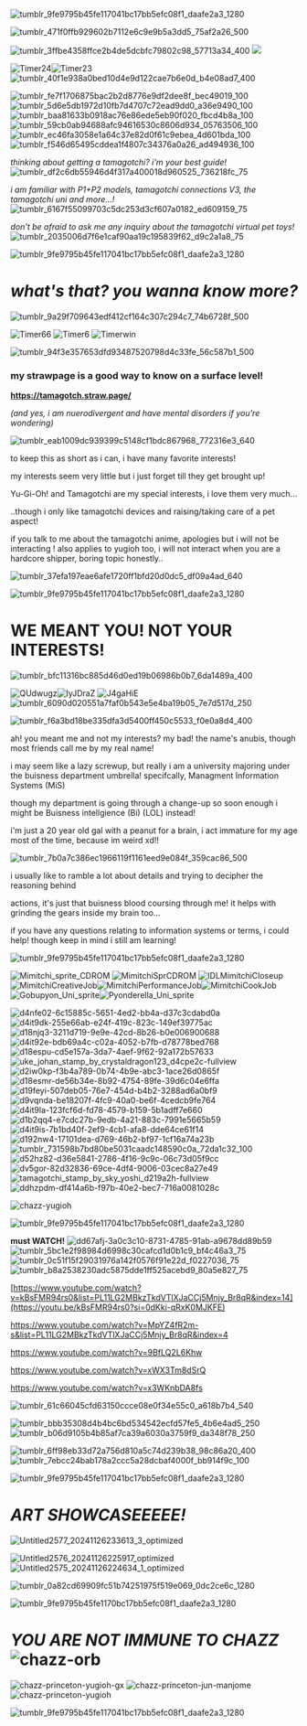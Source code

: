 ![tumblr_9fe9795b45fe117041bc17bb5efc08f1_daafe2a3_1280](https://github.com/user-attachments/assets/8d66ca4c-63ff-4cd5-804c-5ad2047a9f1d)

![tumblr_471f0ffb929602b7112e6c9e9b5a3dd5_75af2a26_500](https://github.com/user-attachments/assets/f7c7998f-24a0-4655-8ae2-0d14c05f863e)


![tumblr_3ffbe4358ffce2b4de5dcbfc79802c98_57713a34_400](https://github.com/user-attachments/assets/19df7619-db56-42f6-968d-6b424d46ff2e)
![](https://komarev.com/ghpvc/?username=tamagotchiuni)

![Timer24](https://github.com/user-attachments/assets/3055ede1-8e9f-4ad4-a406-8e78c25e8e5d)![Timer23](https://github.com/user-attachments/assets/98d33a8f-a489-4ace-9693-8abdb9111339) ![tumblr_40f1e938a0bed10d4e9d122cae7b6e0d_b4e08ad7_400](https://github.com/user-attachments/assets/23449fd1-6bb4-4495-9478-87dbfcc6a662)








![tumblr_fe7f1706875bac2b2d8776e9df2dee8f_bec49019_100](https://github.com/user-attachments/assets/016f87c2-7afe-4ea7-8bbe-6033165f289e)![tumblr_5d6e5db1972d10fb7d4707c72ead9dd0_a36e9490_100](https://github.com/user-attachments/assets/9b23b74e-19a3-4c7f-97dc-b38884c9bead)![tumblr_baa81633b0918ac76e86ede5eb90f020_fbcd4b8a_100](https://github.com/user-attachments/assets/dfe37db0-7da5-4564-a403-d9a3f383cb24)![tumblr_59cb0ab94688afc94616530c8606d934_05763506_100](https://github.com/user-attachments/assets/c6b63c49-6adc-4b65-97e0-8fbdf3ce3568)![tumblr_ec46fa3058e1a64c37e82d0f61c9ebea_4d601bda_100](https://github.com/user-attachments/assets/3c643436-b237-481a-8064-780e948cae65)![tumblr_f546d65495cddea1f4807c34376a0a26_ad494936_100](https://github.com/user-attachments/assets/3b2895cd-15c2-4111-821c-9c2c7b190e8d)









*thinking about getting a tamagotchi? i'm your best guide!* ![tumblr_df2c6db55946d4f317a400018d960525_736218fc_75](https://github.com/user-attachments/assets/8687dac2-090c-412d-9a63-0ee5388ab258)

*i am familiar with P1+P2 models, tamagotchi connections V3, the tamagotchi uni and more...!* ![tumblr_6167f55099703c5dc253d3cf607a0182_ed609159_75](https://github.com/user-attachments/assets/1e2296ab-5d5c-434c-b9bd-74abc08d7669)

*don't be afraid to ask me any inquiry about the tamagotchi virtual pet toys!* ![tumblr_2035006d7f6e1caf90aa19c195839f62_d9c2a1a8_75](https://github.com/user-attachments/assets/05ac8767-7579-43ba-a033-2ee86570ef90)

![tumblr_9fe9795b45fe117041bc17bb5efc08f1_daafe2a3_1280](https://github.com/user-attachments/assets/8d66ca4c-63ff-4cd5-804c-5ad2047a9f1d)

#   _*what's that? you wanna know more?*_ 
![tumblr_9a29f709643edf412cf164c307c294c7_74b6728f_500](https://github.com/user-attachments/assets/399d0f03-20d1-41bc-b865-d65e4150f526)









![Timer66](https://github.com/user-attachments/assets/148e7ff7-c8bb-4a0a-a5d1-66f63f29184b)   ![Timer6](https://github.com/user-attachments/assets/0f1b511d-c6eb-48b8-bad3-249b7079a87d) ![Timerwin](https://github.com/user-attachments/assets/0669d45c-6b77-4e54-bb74-d23c37a2cbe4)

![tumblr_94f3e357653dfd93487520798d4c33fe_56c587b1_500](https://github.com/user-attachments/assets/e5808a2c-45b6-4aa9-887f-e9a3979aa4f6)



### **my strawpage is a good way to know on a surface level!** 
**https://tamagotch.straw.page/**

*(and yes, i am nuerodivergent and have mental disorders if you're wondering)*

![tumblr_eab1009dc939399c5148cf1bdc867968_772316e3_640](https://github.com/user-attachments/assets/768ada6b-306c-4649-81ad-282a50330f44)

to keep this as short as i can, i have many favorite interests!

my interests seem very little but i just forget till they get brought up!

Yu-Gi-Oh! and Tamagotchi are my special interests, i love them very much...

..though i only like tamagotchi devices and raising/taking care of a pet aspect!

if you talk to me about the tamagotchi anime, apologies but i will not be interacting ! 
also applies to yugioh too, i will not interact when you are a hardcore shipper, boring topic honestly..


![tumblr_37efa197eae6afe1720ff1bfd20d0dc5_df09a4ad_640](https://github.com/user-attachments/assets/9e5c0be4-05eb-460b-a1e5-47712ad00c67)


![tumblr_9fe9795b45fe117041bc17bb5efc08f1_daafe2a3_1280](https://github.com/user-attachments/assets/32ba7714-47e5-4363-a37f-1195dc09ece1)

# WE MEANT YOU! NOT YOUR INTERESTS!

![tumblr_bfc11316bc885d46d0ed19b06986b0b7_6da1489a_400](https://github.com/user-attachments/assets/af6bd473-e179-495b-838c-470ba901d1f9)


![QUdwugz](https://github.com/user-attachments/assets/a7235d28-f1be-4172-91da-fa7ac6d6f35b)![lyJDraZ](https://github.com/user-attachments/assets/084afa6d-3862-490b-a6b5-4d3bb8b1d7f6)
![J4gaHiE](https://github.com/user-attachments/assets/d5f36eac-bc2f-46c2-a844-2ed81428dab0)![tumblr_6090d020551a7faf0b543e5e4ba19b05_7e7d517d_250](https://github.com/user-attachments/assets/07fd7c46-7684-4c49-81e5-1b04ef15a498)


![tumblr_f6a3bd18be335dfa3d5400ff450c5533_f0e0a8d4_400](https://github.com/user-attachments/assets/b739418f-7047-4d75-a0f5-24aef0f2fca6)



ah! you meant me and not my interests? my bad!
the name's anubis, though most friends call me by my real name!

i may seem like a lazy screwup, but really i am a university majoring under the buisness department umbrella! specifcally, Managment Information Systems (MiS) 

though my department is going through a change-up so soon enough i might be Buisness intellgience (Bi) (LOL) instead!

i'm just a 20 year old gal with a peanut for a brain, i act immature for my age most of the time, because im weird xd!!

![tumblr_7b0a7c386ec1966119f1161eed9e084f_359cac86_500](https://github.com/user-attachments/assets/ec1952ec-271e-47cd-8c41-15219f08fc48)

i usually like to ramble a lot about details and trying to decipher the reasoning behind

actions, it's just that buisness blood coursing through me! it helps with grinding the gears inside my brain too...

if you have any questions relating to information systems or terms, i could help! though keep in mind i still am learning!

![tumblr_9fe9795b45fe117041bc17bb5efc08f1_daafe2a3_1280](https://github.com/user-attachments/assets/32ba7714-47e5-4363-a37f-1195dc09ece1)

![Mimitchi_sprite_CDROM](https://github.com/user-attachments/assets/8125a496-7acd-4941-a46a-1d8e21c39f1f) ![MimitchiSprCDROM](https://github.com/user-attachments/assets/082948c4-1382-4064-898e-02a7a780ce25)   ![IDLMimitchiCloseup](https://github.com/user-attachments/assets/36ecad6e-7ccb-4d24-8021-258c41956a40) ![MimitchiCreativeJob](https://github.com/user-attachments/assets/d98f904e-6166-4d94-8d55-c92eb6ec69cc)![MimitchiPerformanceJob](https://github.com/user-attachments/assets/fe2c1a9d-08ab-4c88-a5db-7da0ba5d010a)![MimitchiCookJob](https://github.com/user-attachments/assets/9f6fce8b-9d89-45c8-9faa-5e518c322970)![Gobupyon_Uni_sprite](https://github.com/user-attachments/assets/ff4a2561-b825-4250-80a5-0359ffbe5b43)![Pyonderella_Uni_sprite](https://github.com/user-attachments/assets/0082b122-823b-4a9c-8c7c-6bc031ee197c)

![d4nfe02-6c15885c-5651-4ed2-bb4a-d37c3cdabd0a](https://github.com/user-attachments/assets/d13db137-dc1d-4c7f-bbdc-798271fb4029)
![d4it9dk-255e66ab-e24f-419c-823c-149ef39775ac](https://github.com/user-attachments/assets/663d2299-92c9-4393-bafc-89424b16faf0)
![d18njq3-3211d719-9e9e-42cd-8b26-b0e006900688](https://github.com/user-attachments/assets/7db754af-704d-44a7-ab3b-701df8e2938e)
![d4it92e-bdb69a4c-c02a-4052-b7fb-d78778bed768](https://github.com/user-attachments/assets/fa9a8bd7-6cca-478c-96e6-96184fc6dd26)
![d18espu-cd5e157a-3da7-4aef-9f62-92a172b57633](https://github.com/user-attachments/assets/16445171-2bea-499e-9ab6-d47bf297fce1)![uke_johan_stamp_by_crystaldragon123_d4cpe2c-fullview](https://github.com/user-attachments/assets/1eb885e0-fc7e-4690-8685-93c8d5ab2240)![d2iw0kp-f3b4a789-0b74-4b9e-abc3-1ace26d0865f](https://github.com/user-attachments/assets/2ce964f2-28ae-480f-9958-1f9aca906d96)![d18esmr-de56b34e-8b92-4754-89fe-39d6c04e6ffa](https://github.com/user-attachments/assets/03ef6bf6-98a1-4c9a-89b3-b0451384e8af)![d19feyi-507deb05-76e7-454d-b4b2-3288ad6a0bf9](https://github.com/user-attachments/assets/a3575a19-0751-483e-848f-b883a6330353)![d9vqnda-be18207f-4fc9-40a0-be6f-4cedcb9fe764](https://github.com/user-attachments/assets/a3bda44d-c246-4d8c-87a3-d26f3fd58678)![d4it9la-123fcf6d-fd78-4579-b159-5b1adff7e660](https://github.com/user-attachments/assets/66421925-be92-4f70-a196-694e355156d5)
![d1b2qq4-e7cdc27b-9edb-4a21-883c-7991e5665b59](https://github.com/user-attachments/assets/14cff023-690d-487b-be18-8cca243fc943)![d4it9is-7b1bd40f-2ef9-4cb1-afa8-dde64ce61f14](https://github.com/user-attachments/assets/321c024f-f3c0-400e-865f-600b877f83bd)
![d192nw4-17101dea-d769-46b2-bf97-1cf16a74a23b](https://github.com/user-attachments/assets/be069ba0-03c9-4ddf-a303-071df21d8eab)![tumblr_731598b7bd80be5031caadc148590c0a_72da1c32_100](https://github.com/user-attachments/assets/228db233-470d-4592-a19a-f7e4ed025a47)![d52hz82-d36e5841-2786-4f16-9c9c-06c73d05f9cc](https://github.com/user-attachments/assets/d93512e8-dee3-4385-a7b8-3640b0707d5d)![dv5gor-82d32836-69ce-4df4-9006-03cec8a27e49](https://github.com/user-attachments/assets/79c68944-dd7c-4946-8198-abcb9944a361)![tamagotchi_stamp_by_sky_yoshi_d219a2h-fullview](https://github.com/user-attachments/assets/3dbd6108-4d51-4cc3-bb81-d199078b2963)![ddhzpdm-df414a6b-f97b-40e2-bec7-716a0081028c](https://github.com/user-attachments/assets/308b9706-6ab5-459b-b6b4-cccfcb3ddf57)


![chazz-yugioh](https://github.com/user-attachments/assets/64ea6c1e-22d6-4a33-9248-6bc6e7c0d57b)

![tumblr_9fe9795b45fe117041bc17bb5efc08f1_daafe2a3_1280](https://github.com/user-attachments/assets/8fe1c5cd-5c55-4070-9683-acebd6d5f61f)



**must WATCH!**
![dd67afj-3a0c3c10-8731-4785-91ab-a9678dd89b59](https://github.com/user-attachments/assets/08866660-6cb4-4c07-b543-82407d82238b)
 ![tumblr_5bc1e2f98984d6998c30cafcd1d0b1c9_bf4c46a3_75](https://github.com/user-attachments/assets/ae33ebda-2bd9-42a8-9676-cc92fdfaeffc)![tumblr_0c51f15f29031976a142f0576f91e22d_f0227036_75](https://github.com/user-attachments/assets/ff1990fe-da2c-41a6-ae38-62b5f2e1503d)![tumblr_b8a2538230adc5875dde1ff525acebd9_80a5e827_75](https://github.com/user-attachments/assets/fe77bd4e-d44c-4fc6-8459-71e4e7ffa9c5)

[https://www.youtube.com/watch?v=kBsFMR94rs0&list=PL11LG2MBkzTkdVTlXJaCCj5Mnjy_Br8qR&index=14](https://youtu.be/kBsFMR94rs0?si=0dKki-qRxK0MJKFE)

https://www.youtube.com/watch?v=MpYZ4fR2m-s&list=PL11LG2MBkzTkdVTlXJaCCj5Mnjy_Br8qR&index=4

https://www.youtube.com/watch?v=9BfLQ2L6Khw

https://www.youtube.com/watch?v=xWX3Tm8dSrQ

https://www.youtube.com/watch?v=x3WKnbDA8fs 




![tumblr_61c66045cfd63150ccce08e0f34e55c0_a618b7b4_540](https://github.com/user-attachments/assets/79c82abd-34f1-43ba-ba9e-89697dd595e3)

![tumblr_bbb35308d4b4bc6bd534542ecfd57fe5_4b6e4ad5_250](https://github.com/user-attachments/assets/35f95491-c299-44a3-b748-7d696afc351f)![tumblr_b06d9105b4b85af7ca39a6030a3759f9_da348f78_250](https://github.com/user-attachments/assets/6f7e9441-c60a-4736-9322-d6deddcb38d6)


![tumblr_6ff98eb33d72a756d810a5c74d239b38_98c86a20_400](https://github.com/user-attachments/assets/570dc5c4-ec39-4fcb-a5fd-d802116fa72f)![tumblr_7ebcc24bab178a2ccc5a28dcbaf4000f_bb914f9c_100](https://github.com/user-attachments/assets/8845b793-4eec-4874-87ec-ef4b15ab63b3)


![tumblr_9fe9795b45fe117041bc17bb5efc08f1_daafe2a3_1280](https://github.com/user-attachments/assets/8fab623b-8bfb-4383-9abd-7d64eeafef5c)


# ***ART SHOWCASEEEEE!*** 

![Untitled2577_20241126233613_3_optimized](https://github.com/user-attachments/assets/80f30c0d-11de-4e8b-925c-e060038b6597)

![Untitled2576_20241126225917_optimized](https://github.com/user-attachments/assets/0c4c3ec2-0838-40f6-9093-8abd5e0cd934)![Untitled2575_20241126224634_1_optimized](https://github.com/user-attachments/assets/1e3e7c97-6184-4391-b330-5d1f3201d46c)

![tumblr_0a82cd69909fc51b74251975f519e069_0dc2ce6c_1280](https://github.com/user-attachments/assets/04ad1510-0fb0-432f-b90a-1507ab7efb55)


![tumblr_9fe9795b45fe1170bc17bb5efc08f1_daafe2a3_1280](https://github.com/user-attachments/assets/7f42ec58-986b-4226-8f76-6d2d2fe92318)



# ***YOU ARE NOT IMMUNE TO CHAZZ*** ![chazz-orb](https://github.com/user-attachments/assets/feebc422-1508-4fd5-b0e4-45f054d465ef)
![chazz-princeton-yugioh-gx](https://github.com/user-attachments/assets/4bd165a6-39f1-4578-a2d6-6b5e2e43c562)
![chazz-princeton-jun-manjome](https://github.com/user-attachments/assets/32bdde1f-dd09-474d-aa9e-6b400d7eadac)
![chazz-princeton-yugioh](https://github.com/user-attachments/assets/76ee085b-bd29-4b86-8a3d-05b1ccdbecc1)


![tumblr_9fe9795b45fe117041bc17bb5efc08f1_daafe2a3_1280](https://github.com/user-attachments/assets/2dce3ffe-b77b-4259-a528-26f276f2b9a9)




